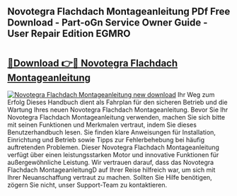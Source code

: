 ## Novotegra Flachdach Montageanleitung PDf Free Download - Part-oGn Service Owner Guide - User Repair Edition EGMRO

# <h2><a href="http://df7rtrm.blite.top/?on=Novotegra+Flachdach+Montageanleitung">🔗Download 👉🔴 Novotegra Flachdach Montageanleitung</a></h2>

[![Novotegra Flachdach Montageanleitung new download](https://i.imgur.com/lujVjoI.png)](http://df7rtrm.blite.top/?on=Novotegra+Flachdach+Montageanleitung)
Ihr Weg zum Erfolg Dieses Handbuch dient als Fahrplan für den sicheren Betrieb und die Wartung Ihres neuen Novotegra Flachdach Montageanleitung. Bevor Sie Ihr Novotegra Flachdach Montageanleitung verwenden, machen Sie sich bitte mit seinen Funktionen und Merkmalen vertraut, indem Sie dieses Benutzerhandbuch lesen. Sie finden klare Anweisungen für Installation, Einrichtung und Betrieb sowie Tipps zur Fehlerbehebung bei häufig auftretenden Problemen. Dieser Novotegra Flachdach Montageanleitung verfügt über einen leistungsstarken Motor und innovative Funktionen für außergewöhnliche Leistung. Wir vertrauen darauf, dass das Novotegra Flachdach MontageanleitungD auf Ihrer Reise hilfreich war, um sich mit Ihrer Neuanschaffung vertraut zu machen. Sollten Sie Hilfe benötigen, zögern Sie nicht, unser Support-Team zu kontaktieren.
